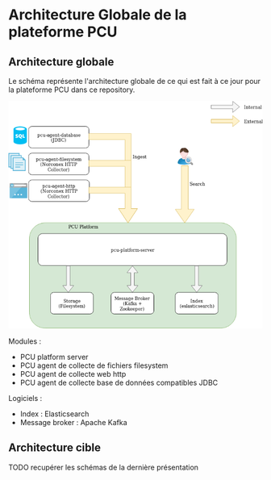 Architecture Globale de la plateforme PCU
=========================================

Architecture globale
--------------------

Le schéma représente l'architecture globale de ce qui est fait à ce jour pour la plateforme PCU dans ce repository.

![Architecture globale](./include/pcu_architecture_y2.png)

Modules :
* PCU platform server
* PCU agent de collecte de fichiers filesystem
* PCU agent de collecte web http
* PCU agent de collecte base de données compatibles JDBC

Logiciels :
* Index : Elasticsearch
* Message broker : Apache Kafka

Architecture cible
------------------

TODO recupérer les schémas de la dernière présentation
